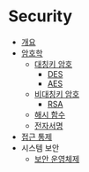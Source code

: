 Security
===

- [개요](introduction.md)
- [암호학](Cryptology.md)
  - [대칭키 암호](Symmetric-Cryptography.md)
    - [DES](DES.md)
    - [AES](AES.md)
  - [비대칭키 암호](Asymmetric-Cryptography.md)
    - [RSA](RSA.md)
  - [해시 함수](Hash-Function.md)
  - [전자서명](Electronic-Signature.md)
- [접근 통제](Access-Control.md)
- 시스템 보안
  - [보안 운영체제](Secure-OS.md)